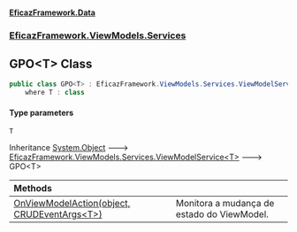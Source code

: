 #### [EficazFramework.Data](EficazFrameworkData.md 'EficazFramework Data')
### [EficazFramework.ViewModels.Services](EficazFrameworkData.md#EficazFramework_ViewModels_Services 'EficazFramework.ViewModels.Services')
## GPO&lt;T&gt; Class
```csharp
public class GPO<T> : EficazFramework.ViewModels.Services.ViewModelService<T>
    where T : class
```
#### Type parameters
<a name='EficazFramework_ViewModels_Services_GPO_T__T'></a>
`T`  
  

Inheritance [System.Object](https://docs.microsoft.com/en-us/dotnet/api/System.Object 'System.Object') &#129106; [EficazFramework.ViewModels.Services.ViewModelService&lt;](ViewModelService_T_.md 'EficazFramework.ViewModels.Services.ViewModelService&lt;T&gt;')[T](GPO_T_.md#EficazFramework_ViewModels_Services_GPO_T__T 'EficazFramework.ViewModels.Services.GPO&lt;T&gt;.T')[&gt;](ViewModelService_T_.md 'EficazFramework.ViewModels.Services.ViewModelService&lt;T&gt;') &#129106; GPO&lt;T&gt;  

| Methods | |
| :--- | :--- |
| [OnViewModelAction(object, CRUDEventArgs&lt;T&gt;)](GPO_T__OnViewModelAction(object_CRUDEventArgs_T_).md 'EficazFramework.ViewModels.Services.GPO&lt;T&gt;.OnViewModelAction(object, EficazFramework.Events.CRUDEventArgs&lt;T&gt;)') | Monitora a mudança de estado do ViewModel.<br/> |

